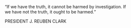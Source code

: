<div class="text-center" style="max-width: 400px; margin: 50px auto;">
  <ImageWithCaption src="/images/j-reuben-clark.jpg" />
  <q class="quote">If we have the truth, it cannot be harmed by investigation. If we have not the truth, it ought to be harmed.</q>
  <p class="spaced-title">PRESIDENT J. REUBEN CLARK</p>
</div>
